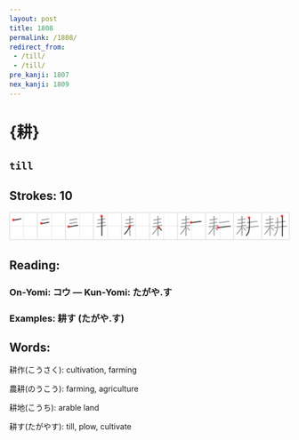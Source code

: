 ```yaml
---
layout: post
title: 1808
permalink: /1808/
redirect_from:
 - /till/
 - /till/
pre_kanji: 1807
nex_kanji: 1809
---
```


# {耕}

## `till`

## Strokes: 10

<div class="stroke"><img src="../images/E88095.png" /></div>

## Reading:

### On-Yomi: コウ &mdash; Kun-Yomi: たがや.す

### Examples: 耕す (たがや.す)

## Words:

耕作(こうさく): cultivation, farming

農耕(のうこう): farming, agriculture

耕地(こうち): arable land

耕す(たがやす): till, plow, cultivate
